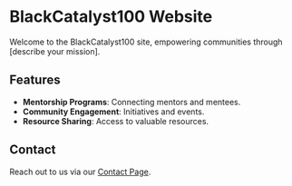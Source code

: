# BlackCatalyst100 Website

Welcome to the BlackCatalyst100 site, empowering communities through [describe your mission].

## Features

- **Mentorship Programs**: Connecting mentors and mentees.
- **Community Engagement**: Initiatives and events.
- **Resource Sharing**: Access to valuable resources.

## Contact

Reach out to us via our [Contact Page](#contact).
